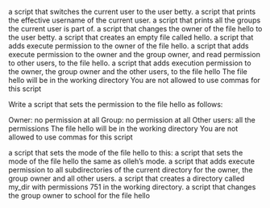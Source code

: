 a script that switches the current user to the user betty.
a script that prints the effective username of the current user.
a script that prints all the groups the current user is part of.
 a script that changes the owner of the file hello to the user betty.
 a script that creates an empty file called hello.
a script that adds execute permission to the owner of the file hello.
a script that adds execute permission to the owner and the group owner, and read permission to other users, to the file hello.
 a script that adds execution permission to the owner, the group owner and the other users, to the file hello The file hello will be in the working directory You are not allowed to use commas for this script

Write a script that sets the permission to the file hello as follows:

Owner: no permission at all
Group: no permission at all
Other users: all the permissions
The file hello will be in the working directory You are not allowed to use commas for this script

a script that sets the mode of the file hello to this:
a script that sets the mode of the file hello the same as olleh’s mode.
a script that adds execute permission to all subdirectories of the current directory for the owner, the group owner and all other users.
 a script that creates a directory called my_dir with permissions 751 in the working directory.
a script that changes the group owner to school for the file hello
